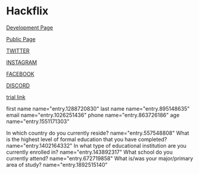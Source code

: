 # Hackflix

[Development Page](https://rajatsandeepsen.github.io/Hackflix/form/registration.html)

[Public Page](https://hackflix.iedc.sjcetpalai.ac.in)

[TWITTER](https://twitter.com/hackflix_22)

[INSTAGRAM](https://www.instagram.com/hackflix22)

[FACEBOOK](https://www.facebook.com/hackflix22)

[DISCORD](https://discord.gg/ak4m89vjU9)

<!-- [DEVFOLIO](https://hackflix.devfolio.co/) -->

[trial link](https://docs.google.com/forms/u/0/d/e/1FAIpQLSfCv-Z-HzftAWR6WcKAsaD3dEaqJYOfcpn3YuyQgpDZ8gb6yw/formResponse)

first name name="entry.1288720830"
last name name="entry.895148635"
email name="entry.1026251436"
phone name="entry.863726186"
age name="entry.1551171303"

In which country do you currently reside? name="entry.557548808"
What is the highest level of formal education that you have completed? name="entry.1402164332"
In what type of educational institution are you currently enrolled in? name="entry.143892317"
What school do you currently attend? name="entry.672719858"
What is/was your major/primary area of study? name="entry.1892515140"
